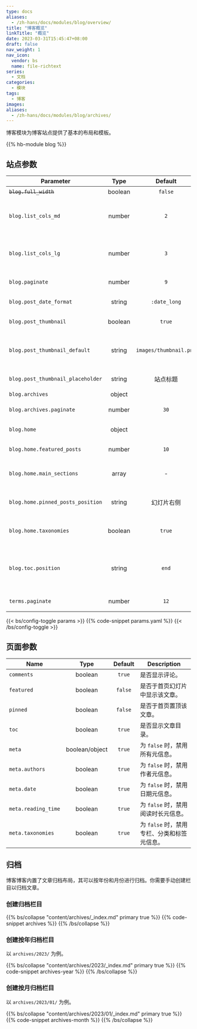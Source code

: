 ```yaml
---
type: docs
aliases:
  - /zh-hans/docs/modules/blog/overview/
title: "博客概览"
linkTitle: "概览"
date: 2023-03-31T15:45:47+08:00
draft: false
nav_weight: 1
nav_icon:
  vendor: bs
  name: file-richtext
series:
  - 文档
categories:
  - 模块
tags:
  - 博客
images:
aliases:
  - /zh-hans/docs/modules/blog/archives/
---
```


博客模块为博客站点提供了基本的布局和模板。

<!--more-->

{{% hb-module blog %}}

## 站点参数

| Parameter                    |  Type   |        Default         | Description                          |
| ---------------------------- | :-----: | :--------------------: | ------------------------------------ |
| ~~`blog.full_width`~~                 | boolean |        `false`         | 是否全宽。                             |
| `blog.list_cols_md` | number | `2` | 于 `md` 断点下，列表每行的文章数目。
| `blog.list_cols_lg` | number | `3` | 于 `lg` 断点下，列表每行的文章数目。
| `blog.paginate`                   | number  |          `9`           | 每页博文数量。                       |
| `blog.post_date_format`           | string  |      `:date_long`      | 博文日期格式。                       |
| `blog.post_thumbnail`             | boolean |         `true`         | 是否显示缩略图。                     |
| `blog.post_thumbnail_default`     | string  | `images/thumbnail.png` | 相对于 `assets` 文件夹的默认缩略图。 |
| `blog.post_thumbnail_placeholder` | string  |        站点标题        | 缩略图占位符。                       |
| `blog.archives`                   | object  |                        | 归档设置。                           |
| `blog.archives.paginate`          | number  |          `30`          | 归档每页博文数量。                   |
| `blog.home`                       | object  |                        | 博客首页设置。                       |
| `blog.home.featured_posts`        | number  |          `10`          | 特刊博文数量。                       |
| `blog.home.main_sections`         |  array  |           -            | 博文栏目，默认所有栏目。             |
| `blog.home.pinned_posts_position` | string  |        幻灯片右侧        | 置顶文章的位置，可选项：`list`。     |
| `blog.home.taxonomies`            | boolean |         `true`         | 是否于首页显示分类统计。             |
| `blog.toc.position` | string | `end` | `start`：内容左侧、`end`：内容右侧、`content`：内容上方。
| `terms.paginate` | number | `12` | 分类列表博文数量。 |

{{< bs/config-toggle params >}}
{{% code-snippet params.yaml %}}
{{< /bs/config-toggle >}}

## 页面参数

| Name       |  Type   | Default | Description                    |
| ---------- | :-----: | :-----: | ------------------------------ |
| `comments` | boolean | `true`  | 是否显示评论。                 |
| `featured` | boolean | `false` | 是否于首页幻灯片中显示该文章。 |
| `pinned`   | boolean | `false` | 是否于首页置顶该文章。         |
| `toc`      | boolean | `true`  | 是否显示文章目录。            |
| `meta`     | boolean/object | `true` | 为 `false` 时，禁用所有元信息。 |
| `meta.authors` | boolean | `true` | 为 `false` 时，禁用作者元信息。|
| `meta.date`    | boolean | `true` | 为 `false` 时，禁用日期元信息。|
| `meta.reading_time` | boolean | `true` | 为 `false` 时，禁用阅读时长元信息。|
| `meta.taxonomies` | boolean | `true` | 为 `false` 时，禁用专栏、分类和标签元信息。|

## 归档

博客博客内置了文章归档布局，其可以按年份和月份进行归档。你需要手动创建栏目以归档文章。

### 创建归档栏目

{{% bs/collapse "content/archives/_index.md" primary true %}}
{{% code-snippet archives %}}
{{% /bs/collapse %}}

### 创建按年归档栏目

以 `archives/2023/` 为例。

{{% bs/collapse "content/archives/2023/_index.md" primary true %}}
{{% code-snippet archives-year %}}
{{% /bs/collapse %}}

### 创建按月归档栏目

以 `archives/2023/01/` 为例。

{{% bs/collapse "content/archives/2023/01/_index.md" primary true %}}
{{% code-snippet archives-month %}}
{{% /bs/collapse %}}
